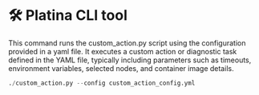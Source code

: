 # 🛠 Platina CLI tool
This command runs the custom_action.py script using the configuration provided in a yaml file.
It executes a custom action or diagnostic task defined in the YAML file, typically including parameters such as timeouts, environment variables, selected nodes, and container image details.

```python
./custom_action.py --config custom_action_config.yml
```
